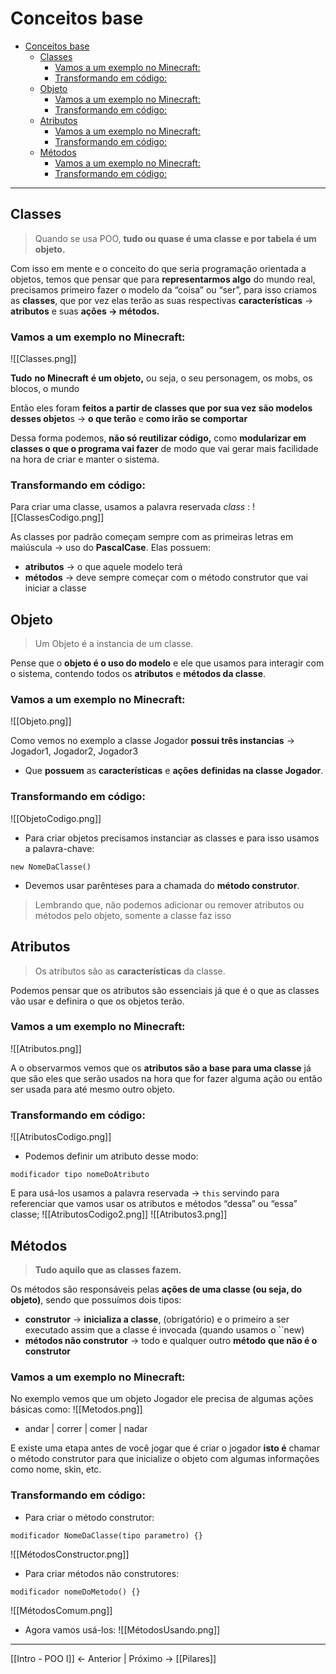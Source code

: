 # Conceitos base

<!-- TOC -->
* [Conceitos base](#conceitos-base)
  * [Classes](#classes)
    * [Vamos a um exemplo no Minecraft:](#vamos-a-um-exemplo-no-minecraft)
    * [Transformando em código:](#transformando-em-código)
  * [Objeto](#objeto)
    * [Vamos a um exemplo no Minecraft:](#vamos-a-um-exemplo-no-minecraft-1)
    * [Transformando em código:](#transformando-em-código-1)
  * [Atributos](#atributos)
    * [Vamos a um exemplo no Minecraft:](#vamos-a-um-exemplo-no-minecraft-2)
    * [Transformando em código:](#transformando-em-código-2)
  * [Métodos](#métodos)
    * [Vamos a um exemplo no Minecraft:](#vamos-a-um-exemplo-no-minecraft-3)
    * [Transformando em código:](#transformando-em-código-3)
<!-- TOC -->

---

## Classes

> Quando se usa POO, **tudo ou quase é uma classe e por tabela é um objeto.**

Com isso em mente e o conceito do que seria programação orientada a objetos, temos que pensar que para **representarmos algo** do mundo real, precisamos primeiro fazer o modelo da “coisa” ou “ser”, para isso criamos as **classes**, que por vez elas terão as suas respectivas **características** → **atributos** e suas **ações → métodos.**

### Vamos a um exemplo no Minecraft:
![[Classes.png]]

 **Tudo** **no Minecraft** **é um objeto,** ou seja, o seu personagem, os mobs, os blocos, o mundo

Então eles foram **feitos a partir de classes que por sua vez são modelos desses objeto**s → **o que terão** e **como irão se comportar**

Dessa forma podemos, **não só reutilizar código,** como **modularizar em classes o que o programa vai fazer** de modo que vai gerar mais facilidade na hora de criar e manter o sistema.

### Transformando em código:
Para criar uma classe, usamos a palavra reservada _class_ :
![[ClassesCodigo.png]]

As classes por padrão começam sempre com as primeiras letras em maiúscula → uso do **PascalCase**. Elas possuem:
- **atributos** → o que aquele modelo terá
- **métodos** → deve sempre começar com o método construtor que vai iniciar a classe

## Objeto

> Um Objeto é a instancia de um classe.

Pense que o **objeto é o uso do modelo** e ele que usamos para interagir com o sistema, contendo todos os **atributos** e **métodos da classe**.

### Vamos a um exemplo no Minecraft:
![[Objeto.png]]

Como vemos no exemplo a classe Jogador **possui três instancias** → Jogador1, Jogador2, Jogador3

- Que **possuem** as **características** e **ações** **definidas na classe Jogador**.

### Transformando em código:
![[ObjetoCodigo.png]]
- Para criar objetos precisamos instanciar as classes e para isso usamos a palavra-chave:
```
new NomeDaClasse()
```

- Devemos usar parênteses para a chamada do **método construtor**.

> Lembrando que, não podemos adicionar ou remover atributos ou métodos pelo objeto, somente a classe faz isso


## Atributos

> Os atributos são as **características** da classe.

Podemos pensar que os atributos são essenciais já que é o que as classes vão usar e definira o que os objetos terão.

### Vamos a um exemplo no Minecraft:
![[Atributos.png]]

A o observarmos vemos que os **atributos são a base para uma classe** já que são eles que serão usados na hora que for fazer alguma ação ou então ser usada para até mesmo outro objeto.

### Transformando em código:
![[AtributosCodigo.png]]
- Podemos definir um atributo desse modo:
```
modificador tipo nomeDoAtributo
```

E para usá-los usamos a palavra reservada → `this` servindo para referenciar que vamos usar os atributos e métodos “dessa” ou “essa” classe;
![[AtributosCodigo2.png]]
![[Atributos3.png]]

## Métodos

> **Tudo aquilo que as classes fazem.**

Os métodos são responsáveis pelas **ações de uma classe (ou seja, do objeto)**, sendo que possuímos dois tipos:
- **construtor** → **inicializa a classe**, (obrigatório) e o primeiro a ser executado assim que a classe é invocada (quando usamos o ``new)
- **métodos não construtor** → todo e qualquer outro **método** **que não é o construtor**

### Vamos a um exemplo no Minecraft:
No exemplo vemos que um objeto Jogador ele precisa de algumas ações básicas como:
![[Metodos.png]]

- andar | correr | comer | nadar

E existe uma etapa antes de você jogar que é criar o jogador **isto é** chamar o método construtor para que inicialize o objeto com algumas informações como nome, skin, etc.

### Transformando em código:
- Para criar o método construtor:
```
modificador NomeDaClasse(tipo parametro) {}
```
 ![[MétodosConstructor.png]]

- Para criar métodos não construtores:
```
modificador nomeDoMetodo() {}
```
  ![[MétodosComum.png]]
  
- Agora vamos usá-los:
![[MétodosUsando.png]]

---

[[Intro - POO I]] <- Anterior | Próximo ->  [[Pilares]]